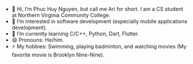 - 👋 Hi, I’m Phuc Huy Nguyen, but call me Ari for short. I am a CS student at Northern Virginia Community College.
- 👀 I’m interested in software development (especially mobile applications development).
- 🌱 I’m currently learning C/C++, Python, Dart, Flutter.
- 😄 Pronouns: He/him.
- ⚡ My hobbies: Swimming, playing badminton, and watching movies (My favorite movie is Brooklyn Nine-Nine). 

<!---
HuyNguyen25/HuyNguyen25 is a ✨ special ✨ repository because its `README.md` (this file) appears on your GitHub profile.
You can click the Preview link to take a look at your changes.
--->
